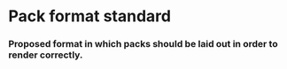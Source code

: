 # Pack format standard
### Proposed format in which packs should be laid out in order to render correctly.


